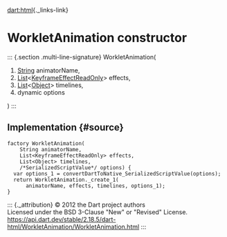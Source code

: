 [dart:html](../../dart-html/dart-html-library){._links-link}

WorkletAnimation constructor
============================

::: {.section .multi-line-signature}
WorkletAnimation(

1.  [String](../../dart-core/string-class) animatorName,
2.  [List](../../dart-core/list-class)\<[KeyframeEffectReadOnly](../keyframeeffectreadonly-class)\>
    effects,
3.  [List](../../dart-core/list-class)\<[Object](../../dart-core/object-class)\>
    timelines,
4.  dynamic options

)
:::

Implementation {#source}
--------------

``` {.language-dart data-language="dart"}
factory WorkletAnimation(
    String animatorName,
    List<KeyframeEffectReadOnly> effects,
    List<Object> timelines,
    /*SerializedScriptValue*/ options) {
  var options_1 = convertDartToNative_SerializedScriptValue(options);
  return WorkletAnimation._create_1(
      animatorName, effects, timelines, options_1);
}
```

::: {._attribution}
© 2012 the Dart project authors\
Licensed under the BSD 3-Clause \"New\" or \"Revised\" License.\
<https://api.dart.dev/stable/2.18.5/dart-html/WorkletAnimation/WorkletAnimation.html>
:::
